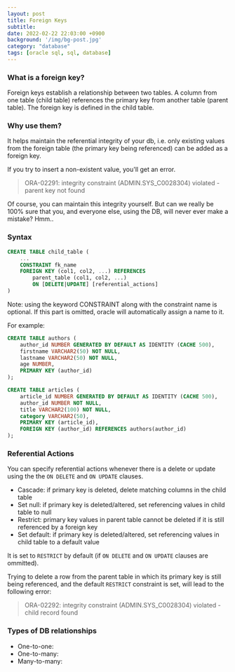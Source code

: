 ```yaml
---
layout: post
title: Foreign Keys
subtitle: 
date: 2022-02-22 22:03:00 +0900
background: '/img/bg-post.jpg'
category: "database"
tags: [oracle sql, sql, database]
---
```


### What is a foreign key?
Foreign keys establish a relationship between two tables. A column from one table (child table) references the primary key from another table (parent table). The foreign key is defined in the child table. 

### Why use them?
It helps maintain the referential integrity of your db, i.e. only existing values from the foreign table (the primary key being referenced) can be added as a foreign key.

If you try to insert a non-existent value, you'll get an error.
>ORA-02291: integrity constraint (ADMIN.SYS_C0028304) violated - parent key not found

Of course, you can maintain this integrity yourself. But can we really be 100% sure that you, and everyone else, using the DB, will never ever make a mistake? Hmm.. 

### Syntax
```sql
CREATE TABLE child_table (
    ...
    CONSTRAINT fk_name
    FOREIGN KEY (col1, col2, ...) REFERENCES 
        parent_table (col1, col2, ...)
        ON [DELETE|UPDATE] [referential_actions]
)
```

Note: using the keyword CONSTRAINT along with the constraint name is optional. If this part is omitted, oracle will automatically assign a name to it.

For example:
```sql
CREATE TABLE authors (
    author_id NUMBER GENERATED BY DEFAULT AS IDENTITY (CACHE 500),
    firstname VARCHAR2(50) NOT NULL,
    lastname VARCHAR2(50) NOT NULL,
    age NUMBER,
    PRIMARY KEY (author_id)
);

CREATE TABLE articles (
    article_id NUMBER GENERATED BY DEFAULT AS IDENTITY (CACHE 500),
    author_id NUMBER NOT NULL,
    title VARCHAR2(100) NOT NULL,
    category VARCHAR2(50),
    PRIMARY KEY (article_id),
    FOREIGN KEY (author_id) REFERENCES authors(author_id)
);
```

### Referential Actions
You can specify referential actions whenever there is a delete or update using the the `ON DELETE` and `ON UPDATE` clauses.
* Cascade: if primary key is deleted, delete matching columns in the child table
* Set null: if primary key is deleted/altered, set referencing values in child table to null
* Restrict: primary key values in parent table cannot be deleted if it is still referenced by a foreign key
* Set default: if primary key is deleted/altered, set referencing values in child table to a default value  

It is set to `RESTRICT` by default (if `ON DELETE` and `ON UPDATE` clauses are ommitted).

Trying to delete a row from the parent table in which its primary key is still being referenced, and the default `RESTRICT` constraint is set, will lead to the following error:
> ORA-02292: integrity constraint (ADMIN.SYS_C0028304) violated - child record found


### Types of DB relationships
* One-to-one: 
* One-to-many: 
* Many-to-many: 